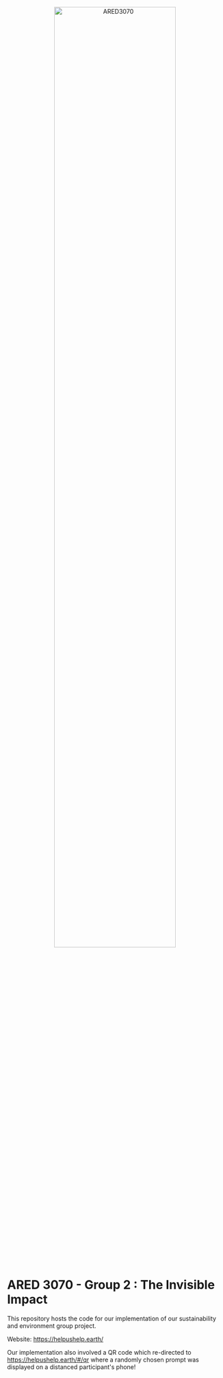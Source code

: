 <p align="center">
  <img alt="ARED3070" src="src/media/turn_over_a_new_leaf_me.jpg" width="75%"/>
</p>

# ARED 3070 - Group 2 : The Invisible Impact

This repository hosts the code for our implementation of our sustainability and environment group project.

Website: https://helpushelp.earth/

Our implementation also involved a QR code which re-directed to https://helpushelp.earth/#/qr where a randomly chosen prompt was displayed on a distanced participant's phone!
